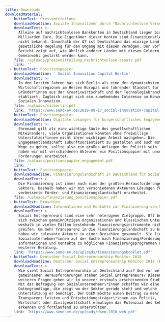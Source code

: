 ```yaml
---
title: Downloads
downloadMaterial:
  - buttonText: Pressemitteilung
    downloadHeadline: Soziale Innovationen durch "Nachrichtenlose Vermögenswerte" finanzieren
    downloadText: >-
      Alleine auf nachrichtenlosen Bankkonten in Deutschland liegen bis zu 9
      Milliarden Euro. Die Eigentümer dieser Konten sind Finanzdienstleistern
      nicht bekannt. Innerhalb der G7 ist Deutschland das einzige Land ohne
      gesetzliche Regelung für den Umgang mit diesen Vermögen. Der vorliegende
      Bericht zeigt auf, wie ähnlich anderer Länder mit diesen Geldern das
      Gemeinwohl gestärkt werden kann.
    file: /uploads/pressemitteilung_nachrichtenlose-assets.pdf
    link: ''
  - buttonText: Positionspapier
    downloadHeadline: ' Social Innovation Capital Berlin'
    downloadText: >-
      In den letzten Jahren hat sich Berlin als eine der dynamischsten
      Wirtschaftsregionen im Herzen Europas und führender Standort für
      Gründer*innen aus der Kreativwirtschaft und der Technologiebranche
      etabliert. Zugleich zeigt sich ein zunehmendes Interesse am Konzept der
      Sozialen Innovation.
    file: /uploads/sicberlin.pdf
    link: 'https://www.send-ev.de/2019-09-17_social-innovation-capital-berlin'
  - buttonText: Positionspapier
    downloadHeadline: Digitale Lösungen für bürgerschaftliches Engagement
    downloadText: >-
      Ehrenamt gilt als eine wichtige Säule des gesellschaftlichen
      Miteinanders, viele Organisationen könnten ohne freiwillige
      Unterstützer*innen nicht ihrer wichtigen Arbeit nachgehen. Die
      Engagementlandschaft zukunftsorientiert zu gestalten und auch mutig neue
      Wege zu gehen, sollte also ein großes Anliegen der Politik sein. Deshalb
      haben wir mit verschiedenen Akteuren ein Positionspapier mit unseren
      Forderungen erarbeitet.
    file: /uploads/positionspapier_engagement.pdf
    link: ''
  - buttonText: Positionspapier
    downloadHeadline: Finanzierungslandschaft in Deutschland für Social Entrepreneurs
    downloadText: >-
      Die Finanzierung ist immer noch eine der größten Herausforderungen des
      Sektors. Deshalb haben wir mit verschiedenen Akteuren Lösungen für eine
      verbesserte Förder- und Finanzierungslandschaft erarbeitet.
    file: /uploads/finanzierung_positionspapier.pdf
  - buttonText: Broschüre
    downloadHeadline: Informationen und Kontakte zur Finanzierung von Social Entrepreneurs
    downloadText: >-
      Social Entrepreneurs sind eine sehr heterogene Zielgruppe. Oft bewegen sie
      sich zwischen gemeinnützigen Organisationen und klassischen Unternehmen,
      weshalb in vielen Fällen bestehende Finanzierungsinstrumente nicht
      greifen. Um mehr Transparenz in die Finanzierungslandschaft zu bringen,
      haben wir relevante Akteure in einer Broschüre gesammelt. Sie liefert
      Sozialunternehmer*innen auf der Suche nach Finanzierung/Förderung erste
      Informationen und Kontakte zu möglichen Finanzierungsprogrammen und
      weiterer Beratung.
    link: 'https://www.send-ev.de/uploads/finanzierungsbooklet.pdf'
  - buttonText: Deutscher Social Entrepreneurship Monitor 2018
    downloadHeadline: Deutscher Social Entrepreneurship Monitor 2018 (DSEM)
    downloadText: >-
      Wie sieht Social Entrepreneurship in Deutschland aus? Und vor welchen
      gemeinsamen Herausforderungen stehen Social Entrepreneurs? Diesen und
      weiteren Fragen gehen wir in unserer erstmals erscheinenden Studie nach.
      Mit der Befragung von Sozialunternehmer\*innen schaffen wir eine
      Datengrundlage, die zeigt wo der Sektor gerade steht und welche
      Unterstützung er benötigt. Der DSEM möchte einen Beitrag zu mehr
      Transparenz leisten und Entscheidungsträger\*innen aus Politik,
      Wirtschaft oder Zivilgesellschaft ermutigen das Potenzial des Sektors zu
      erkennen und fortlaufend zu unterstützen.
    link: 'https://www.send-ev.de/uploads/dsem-2018_web.pdf'
---
```


